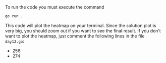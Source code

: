 To run the code you must execute the command
```bash
go run .
```
This code will plot the heatmap on your terminal.
Since the solution plot is very big, you should zoom out if you want to see the final result.
If you don't want to plot the heatmap, just comment the following lines in the file `day12.go`:
- 256
- 274
